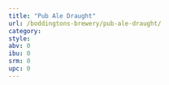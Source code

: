 ```yaml
---
title: "Pub Ale Draught"
url: /boddingtons-brewery/pub-ale-draught/
category: 
style: 
abv: 0
ibu: 0
srm: 0
upc: 0
---
```


